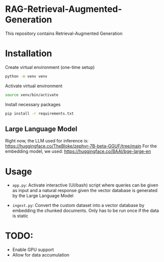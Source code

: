 # RAG-Retrieval-Augmented-Generation
This repository contains Retrieval-Augmented Generation


# Installation
Create virtual environment (one-time setup)
```bash
python -m venv venv
```
Activate virtual environment
```bash
source venv/bin/activate
```
Install necessary packages
```bash
pip install -r requirements.txt
```

## Large Language Model
Right now, the LLM used for inference is: https://huggingface.co/TheBloke/zephyr-7B-beta-GGUF/tree/main
For the embedding model, we used: https://huggingface.co/BAAI/bge-large-en

# Usage
- `app.py`: Activate interactive (UI/bash) script where queries can be given as input and a natural response given the vector database is generated by the Large Language Model

- `ingest.py`: Convert the custom dataset into a vector database by embedding the chunked documents. Only has to be run once if the data is static


# TODO:
- Enable GPU support
- Allow for data accumulation
